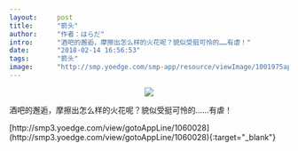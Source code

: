 ```yaml
---
layout:     post
title:      "箭头"
author:     "作者：はらだ"
intro:      "酒吧的邂逅，摩擦出怎么样的火花呢？貌似受挺可怜的……有虐！"
date:       "2018-02-14 16:56:53"
tags:       "箭头"
image:      "http://smp.yoedge.com/smp-app/resource/viewImage/1001975appline.png"
---
```

<div style="text-align: center">
<p><img src="http://smp.yoedge.com/smp-app/resource/viewImage/1001975appline.png"/></p>
</div>
<p class="post-meta">
<span>酒吧的邂逅，摩擦出怎么样的火花呢？貌似受挺可怜的……有虐！</span>
</p>
[http://smp3.yoedge.com/view/gotoAppLine/1060028](http://smp3.yoedge.com/view/gotoAppLine/1060028){:target="_blank"}


